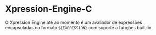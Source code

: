 # Xpression-Engine-C
O Xpression Engine até ao momento é um avaliador de expressões encapsuladas no formato `${EXPRESSION}` com suporte a funções built-in

